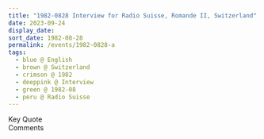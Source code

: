 ```yaml
---
title: "1982-0828 Interview for Radio Suisse, Romande II, Switzerland"
date: 2023-09-24
display_date: 
sort_date: 1982-08-28
permalink: /events/1982-0828-a
tags:
  - blue @ English
  - brown @ Switzerland
  - crimson @ 1982
  - deeppink @ Interview
  - green @ 1982-08
  - peru @ Radio Suisse
---
```


<wave-list>
  <list-title color="green" width="75">Key Quote</list-title>
  <list-item color="BlanchedAlmond"  width="200"></list-item>
  <list-item color="Lavender"></list-item>
  <list-item color="BlanchedAlmond"></list-item>
</wave-list>

<br>

<wave-list>
  <list-title color="green" width="75">Comments</list-title>
  <list-item color="BlanchedAlmond"  width="200"></list-item>
  <list-item color="Lavender"></list-item>
  <list-item color="BlanchedAlmond"></list-item>
</wave-list>